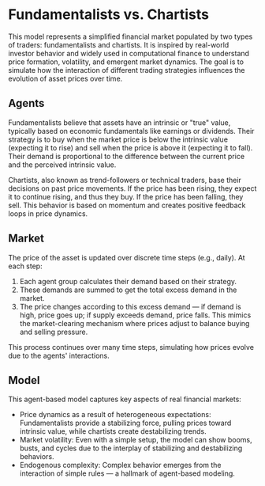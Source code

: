 # Fundamentalists vs. Chartists

This model represents a simplified financial market populated by two types of traders: fundamentalists and chartists. It is inspired by real-world investor behavior and widely used in computational finance to understand price formation, volatility, and emergent market dynamics. The goal is to simulate how the interaction of different trading strategies influences the evolution of asset prices over time.

## Agents

Fundamentalists believe that assets have an intrinsic or "true" value, typically based on economic fundamentals like earnings or dividends. Their strategy is to buy when the market price is below the intrinsic value (expecting it to rise) and sell when the price is above it (expecting it to fall). Their demand is proportional to the difference between the current price and the perceived intrinsic value.

Chartists, also known as trend-followers or technical traders, base their decisions on past price movements. If the price has been rising, they expect it to continue rising, and thus they buy. If the price has been falling, they sell. This behavior is based on momentum and creates positive feedback loops in price dynamics.

## Market

The price of the asset is updated over discrete time steps (e.g., daily). At each step:

1. Each agent group calculates their demand based on their strategy.
2. These demands are summed to get the total excess demand in the market.
3. The price changes according to this excess demand — if demand is high, price goes up; if supply exceeds demand, price falls. This mimics the market-clearing mechanism where prices adjust to balance buying and selling pressure.

This process continues over many time steps, simulating how prices evolve due to the agents' interactions.

## Model

This agent-based model captures key aspects of real financial markets:

- Price dynamics as a result of heterogeneous expectations: Fundamentalists provide a stabilizing force, pulling prices toward intrinsic value, while chartists create destabilizing trends.
- Market volatility: Even with a simple setup, the model can show booms, busts, and cycles due to the interplay of stabilizing and destabilizing behaviors.
- Endogenous complexity: Complex behavior emerges from the interaction of simple rules — a hallmark of agent-based modeling.
